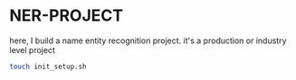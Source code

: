 # NER-PROJECT
here, I build a name entity recognition project. it's a production or industry level project

```bash
touch init_setup.sh
```
